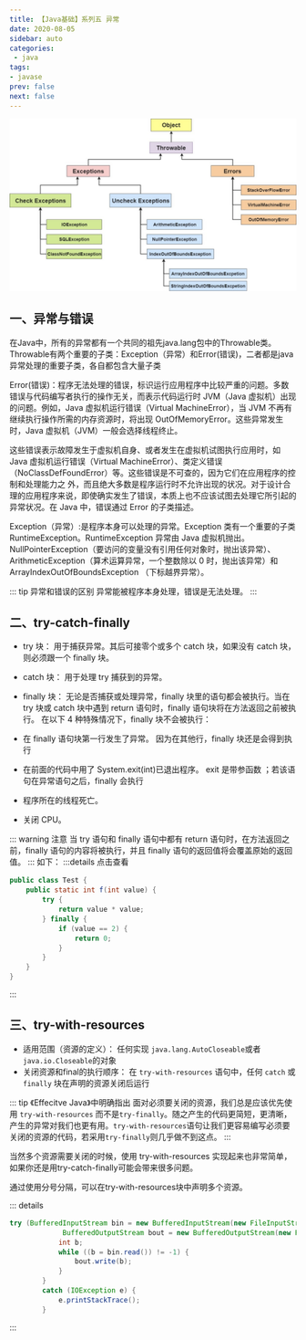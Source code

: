 ```yaml
---
title: 【Java基础】系列五 异常
date: 2020-08-05
sidebar: auto
categories:
 - java
tags:
- javase
prev: false
next: false
---
```


<center>

![CACHE](./img/exception.png)

</center>

## 一、异常与错误
在Java中，所有的异常都有一个共同的祖先java.lang包中的Throwable类。Throwable有两个重要的子类：Exception（异常）和Error(错误)，二者都是java异常处理的重要子类，各自都包含大量子类

Error(错误)：程序无法处理的错误，标识运行应用程序中比较严重的问题。多数错误与代码编写者执行的操作无关，而表示代码运行时 JVM（Java 虚拟机）出现的问题。例如，Java 虚拟机运行错误（Virtual MachineError），当 JVM 不再有继续执行操作所需的内存资源时，将出现 OutOfMemoryError。这些异常发生时，Java 虚拟机（JVM）一般会选择线程终止。

这些错误表示故障发生于虚拟机自身、或者发生在虚拟机试图执行应用时，如 Java 虚拟机运行错误（Virtual MachineError）、类定义错误（NoClassDefFoundError）等。这些错误是不可查的，因为它们在应用程序的控制和处理能力之 外，而且绝大多数是程序运行时不允许出现的状况。对于设计合理的应用程序来说，即使确实发生了错误，本质上也不应该试图去处理它所引起的异常状况。在 Java 中，错误通过 Error 的子类描述。

Exception（异常）:是程序本身可以处理的异常。Exception 类有一个重要的子类 RuntimeException。RuntimeException 异常由 Java 虚拟机抛出。NullPointerException（要访问的变量没有引用任何对象时，抛出该异常）、ArithmeticException（算术运算异常，一个整数除以 0 时，抛出该异常）和 ArrayIndexOutOfBoundsException （下标越界异常）。

::: tip 异常和错误的区别
异常能被程序本身处理，错误是无法处理。
:::

## 二、try-catch-finally
- try 块： 用于捕获异常。其后可接零个或多个 catch 块，如果没有 catch 块，则必须跟一个 finally 块。
- catch 块： 用于处理 try 捕获到的异常。
- finally 块： 无论是否捕获或处理异常，finally 块里的语句都会被执行。当在 try 块或 catch 块中遇到 return 语句时，finally 语句块将在方法返回之前被执行。
在以下 4 种特殊情况下，finally 块不会被执行：

- 在 finally 语句块第一行发生了异常。 因为在其他行，finally 块还是会得到执行
- 在前面的代码中用了 System.exit(int)已退出程序。 exit 是带参函数 ；若该语句在异常语句之后，finally 会执行
- 程序所在的线程死亡。
- 关闭 CPU。

::: warning 注意
当 try 语句和 finally 语句中都有 return 语句时，在方法返回之前，finally 语句的内容将被执行，并且 finally 语句的返回值将会覆盖原始的返回值。
:::
如下：
:::details 点击查看
```java
public class Test {
    public static int f(int value) {
        try {
            return value * value;
        } finally {
            if (value == 2) {
                return 0;
            }
        }
    }
}
```
:::

## 三、try-with-resources 
- 适用范围（资源的定义）： 任何实现 `java.lang.AutoCloseable`或者`java.io.Closeable`的对象
- 关闭资源和final的执行顺序： 在 `try-with-resources` 语句中，任何 `catch` 或 `finally` 块在声明的资源关闭后运行

::: tip 《Effecitve Java》中明确指出
面对必须要关闭的资源，我们总是应该优先使用 `try-with-resources` 而不是`try-finally`。随之产生的代码更简短，更清晰，产生的异常对我们也更有用。`try-with-resources`语句让我们更容易编写必须要关闭的资源的代码，若采用`try-finally`则几乎做不到这点。
:::

当然多个资源需要关闭的时候，使用 try-with-resources 实现起来也非常简单，如果你还是用try-catch-finally可能会带来很多问题。

通过使用分号分隔，可以在try-with-resources块中声明多个资源。

::: details 
```java
try (BufferedInputStream bin = new BufferedInputStream(new FileInputStream(new File("test.txt")));
             BufferedOutputStream bout = new BufferedOutputStream(new FileOutputStream(new File("out.txt")))) {
            int b;
            while ((b = bin.read()) != -1) {
                bout.write(b);
            }
        }
        catch (IOException e) {
            e.printStackTrace();
        }

```
:::